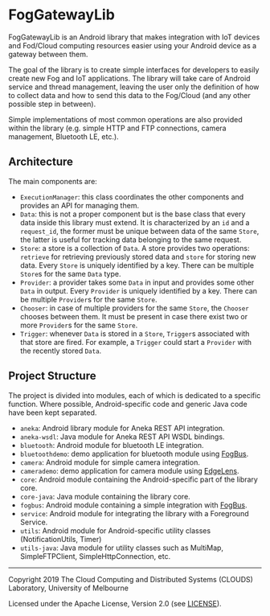 # FogGatewayLib

FogGatewayLib is an Android library that makes integration with IoT
devices and Fod/Cloud computing resources easier using your Android
device as a gateway between them.

The goal of the library is to create simple interfaces for developers to
easily create new Fog and IoT applications. The library will take care
of Android service and thread management, leaving the user only the
definition of how to collect data and how to send this data to the
Fog/Cloud (and any other possible step in between).

Simple implementations of most common operations are also provided
within the library (e.g. simple HTTP and FTP connections, 
camera management, Bluetooth LE, etc.).


## Architecture

The main components are:
 * `ExecutionManager`: this class coordinates the other components and 
    provides an API for managing them. 
 * `Data`: this is not a proper component but is the base class that 
    every data inside this library must extend. It is characterized by
    an `id` and a `request_id`, the former must be unique between data
    of the same `Store`, the latter is useful for tracking data belonging 
    to the same request.  
 * `Store`: a store is a collection of `Data`. A store provides two 
    operations: `retrieve` for retrieving previously stored data and 
    `store` for storing new data. Every `Store` is uniquely identified by
    a key. There can be multiple `Store`s for the same `Data` type.
 * `Provider`: a provider takes some `Data` in input and provides some 
    other `Data` in output. Every `Provider` is uniquely identified by
    a key. There can be multiple `Provider`s for the same `Store`.
 * `Chooser`: in case of multiple providers for the same `Store`, the
    `Chooser` chooses between them. It must be present in case there 
    exist two or more `Provider`s for the same `Store`.
 * `Trigger`: whenever `Data` is stored in a `Store`, `Trigger`s 
    associated with that store are fired. For example, a `Trigger` could
    start a `Provider` with the recently stored `Data`.


## Project Structure

The project is divided into modules, each of which is dedicated to a 
specific function. Where possible, Android-specific code and generic Java 
code have been kept separated.

 * `aneka`: Android library module for Aneka REST API integration.
 * `aneka-wsdl`: Java module for Aneka REST API WSDL bindings.
 * `bluetooth`: Android module for bluetooth LE integration.
 * `bluetoothdemo`: demo application for bluetooth module using 
                    [FogBus](https://github.com/Cloudslab/FogBus).
 * `camera`: Android module for simple camera integration.
 * `camerademo`: demo application for camera module using 
                 [EdgeLens](https://github.com/Cloudslab/EdgeLens).
 * `core`: Android module containing the Android-specific part of the 
           library core.
 * `core-java`: Java module containing the library core.
 * `fogbus`: Android module containing a simple integration with
             [FogBus](https://github.com/Cloudslab/FogBus).
 * `service`: Android module for integrating the library with a Foreground 
              Service.   
 * `utils`: Android module for Android-specific utility classes 
            (NotificationUtils, Timer)
 * `utils-java`: Java module for utility classes such as MultiMap,
                 SimpleFTPClient, SimpleHttpConnection, etc.


___

Copyright 2019 The Cloud Computing and Distributed Systems (CLOUDS) 
Laboratory, University of Melbourne

Licensed under the Apache License, Version 2.0 (see [LICENSE](LICENSE)).